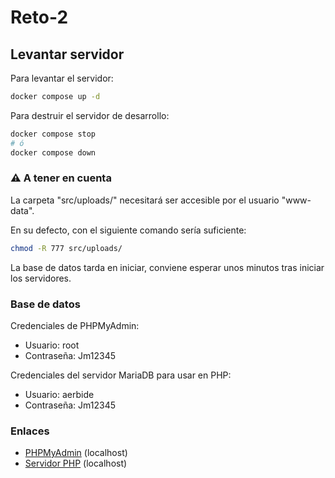 # Reto-2

## Levantar servidor

Para levantar el servidor:
```bash
docker compose up -d
```

Para destruir el servidor de desarrollo:
```bash
docker compose stop
# ó
docker compose down
```

### ⚠️ A tener en cuenta

La carpeta "src/uploads/" necesitará ser accesible por el usuario "www-data".

En su defecto, con el siguiente comando sería suficiente:
```bash
chmod -R 777 src/uploads/
```

La base de datos tarda en iniciar, conviene esperar unos minutos tras iniciar
los servidores.

### Base de datos

Credenciales de PHPMyAdmin:
- Usuario: root
- Contraseña: Jm12345

Credenciales del servidor MariaDB para usar en PHP:
- Usuario: aerbide
- Contraseña: Jm12345

### Enlaces

- [PHPMyAdmin](http://localhost:8888/) (localhost)
- [Servidor PHP](http://localhost:8080/) (localhost)